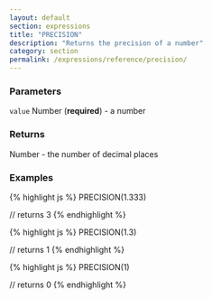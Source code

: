 ```yaml
---
layout: default
section: expressions
title: "PRECISION"
description: "Returns the precision of a number"
category: section
permalink: /expressions/reference/precision/
---
```


### Parameters

`value` Number (__required__) - a number

### Returns

Number - the number of decimal places

### Examples

{% highlight js %}
PRECISION(1.333)

// returns 3
{% endhighlight %}


{% highlight js %}
PRECISION(1.3)

// returns 1
{% endhighlight %}


{% highlight js %}
PRECISION(1)

// returns 0
{% endhighlight %}